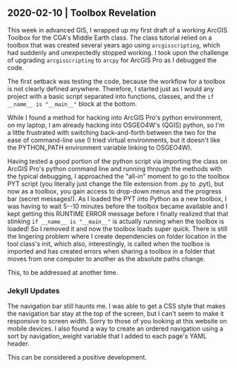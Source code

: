 ## 2020-02-10 \| Toolbox Revelation


This week in advanced GIS, I wrapped up my first draft of a working ArcGIS Toolbox for the CGA's Middle Earth class.
The class tutorial relied on a toolbox that was created several years ago using `arcgisscripting`, which had suddenly and unexpectedly stopped working.
I took upon the challenge of upgrading `arcgisscripting` to `arcpy` for ArcGIS Pro as I debugged the code.

The first setback was testing the code, because the workflow for a toolbox is not clearly defined anywhere.
Therefore, I started just as I would any project with a basic script separated into functions, classes, and the `if __name__ is "__main__"` block at the bottom.

While I found a method for hacking into ArcGIS Pro's python environment, on my laptop, I am already hacking into OSGEO4W's (QGIS) python, so I'm a little frustrated with switching back-and-forth between the two for the ease of command-line use (I tried virtual environments, but it doesn't like the PYTHON_PATH environment variable linking to OSGEO4W).

Having tested a good portion of the python script via importing the class on ArcGIS Pro's python command line and running through the methods with the typical debugging, I approached the "all-in" moment to go to the toolbox PYT script (you literally just change the file extension from .py to .pyt), but now as a toolbox, you gain access to drop-down menus and the progress bar (secret messages!).
As I loaded the PYT into Python as a new toolbox, I was having to wait 5--10 minutes before the toolbox became available and I kept getting this RUNTIME ERROR message before I finally realized that that stinking `if __name__ is "__main__"` is actually running when the toolbox is loaded!
So I removed it and now the toolbox loads super quick.
There is still the lingering problem where I create dependencies on folder location in the tool class's init, which also, interestingly, is called when the toolbox is imported and has created errors when sharing a toolbox in a folder that moves from one computer to another as the absolute paths change.

This, to be addressed at another time.

### Jekyll Updates
The navigation bar still haunts me.
I was able to get a CSS style that makes the navigation bar stay at the top of the screen, but I can't seem to make it responsive to screen width.
Sorry to those of you looking at this website on mobile devices.
I also found a way to create an ordered navigation using a sort by navigation_weight variable that I added to each page's YAML header.

This can be considered a positive development.
